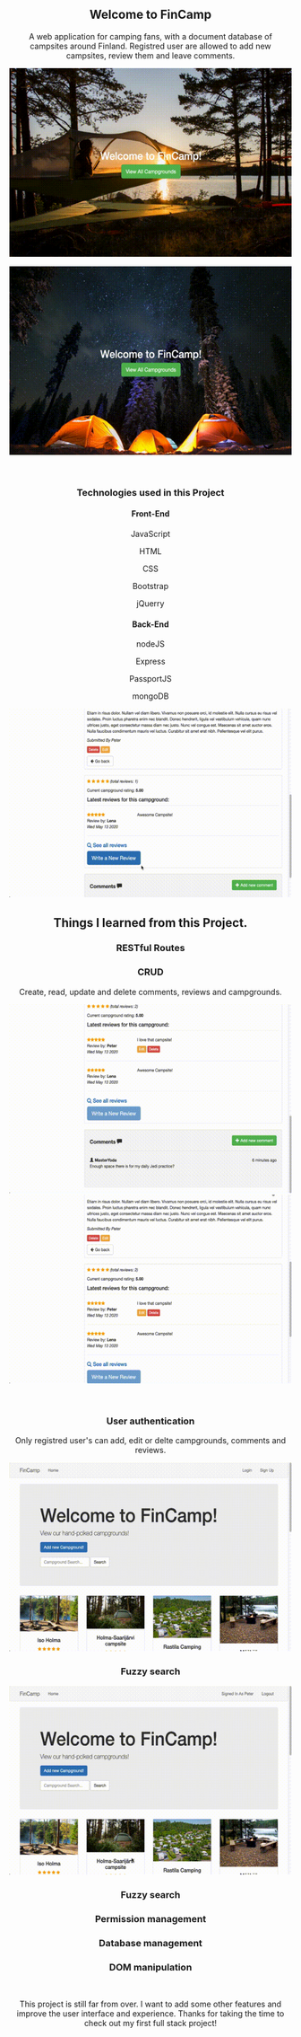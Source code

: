 <h2 align="center">
  Welcome to FinCamp
</h2>
<p align="center">
  A web application for camping fans, with a document database of campsites around Finland. Registred user are allowed to
  add new campsites, review them and leave comments. 
</p>
<p align="center">
  <img src="gifs/intro.gif">
</p>

<p align="center">
  <img src="gifs/campgroundIndex.gif">
</p>
<br>
<h3 align="center">
  Technologies used in this Project
</h3>
<h4 align="center">
  Front-End
</h4>
<p align="center">JavaScript</p>
<p align="center">HTML</p>
<p align="center">CSS</p>
<p align="center">Bootstrap</p>
<p align="center">jQuerry</p>
<h4 align="center">
  Back-End
</h4>
<p align="center">nodeJS</p>
<p align="center">Express</p>
<p align="center">PassportJS</p>
<p align="center">mongoDB</p>
<p align="center">
  <img src="gifs/review.gif">
</p>
<h2 align="center">
  Things I learned from this Project.
</h2>
<h3 align="center">RESTful Routes</h3>
<h3 align="center">CRUD</h3>
<p align="center">
  <p align="center">Create, read, update and delete comments, reviews and campgrounds.</p>
  <img src="gifs/comment.gif">
  <img src="gifs/crud.gif">
</p>
<br>
<h3 align="center">User authentication</h3>
<p align="center">
  <p align="center">Only registred user's can add, edit or delte campgrounds, comments and reviews.</p>
  <img src="gifs/Login.gif">
</p>
<h3 align="center">Fuzzy search</h3>
<p align="center">
  <img src="gifs/search.gif">
</p>
<h3 align="center">Fuzzy search</h3>
<h3 align="center">Permission management</h3>
<h3 align="center">Database management</h3>
<h3 align="center">DOM manipulation</h3>
<br>
<p align="center">
 This project is still far from over. I want to add some other features and improve the user interface and experience.
  Thanks for taking the time to check out my first full stack project! 
</p>
